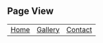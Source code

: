 ## Page View

<table>
  <tr>
    <td align="center">
      <a href="https://github.com/user-attachments/assets/0bad2c62-9253-40c4-b00f-cd3b099f14a3">Home</a>
    </td>
    <td align="center">
      <a href="https://github.com/user-attachments/assets/af05f369-f77c-4df6-9e37-5f9759777670">Gallery</a>
    </td>
    <td align="center">
      <a href="https://github.com/user-attachments/assets/37b299ef-2e4a-48c9-806a-011c0e68edb2">Contact</a>
    </td>
  </tr>
</table>
